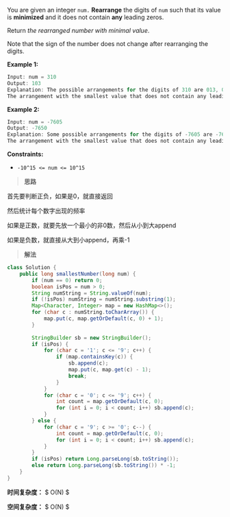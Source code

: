 You are given an integer `num.` **Rearrange** the digits of `num` such that its value is **minimized** and it does not contain **any** leading zeros.

Return *the rearranged number with minimal value*.

Note that the sign of the number does not change after rearranging the digits.

 

**Example 1:**

```java
Input: num = 310
Output: 103
Explanation: The possible arrangements for the digits of 310 are 013, 031, 103, 130, 301, 310. 
The arrangement with the smallest value that does not contain any leading zeros is 103.
```

**Example 2:**

```java
Input: num = -7605
Output: -7650
Explanation: Some possible arrangements for the digits of -7605 are -7650, -6705, -5076, -0567.
The arrangement with the smallest value that does not contain any leading zeros is -7650.
```

 

**Constraints:**

- `-10^15 <= num <= 10^15`



> **思路**

首先要判断正负，如果是0，就直接返回

然后统计每个数字出现的频率

如果是正数，就要先放一个最小的非0数，然后从小到大append

如果是负数，就直接从大到小append，再乘-1



> **解法**

```java
class Solution {
    public long smallestNumber(long num) {
        if (num == 0) return 0;
        boolean isPos = num > 0;
        String numString = String.valueOf(num);
        if (!isPos) numString = numString.substring(1);
        Map<Character, Integer> map = new HashMap<>();
        for (char c : numString.toCharArray()) {
            map.put(c, map.getOrDefault(c, 0) + 1);
        }
        
        StringBuilder sb = new StringBuilder();
        if (isPos) {
            for (char c = '1'; c <= '9'; c++) {
                if (map.containsKey(c)) {
                    sb.append(c);
                    map.put(c, map.get(c) - 1);
                    break;
                }
            }
            for (char c = '0'; c <= '9'; c++) {
                int count = map.getOrDefault(c, 0);
                for (int i = 0; i < count; i++) sb.append(c);
            }
        } else {
            for (char c = '9'; c >= '0'; c--) {
                int count = map.getOrDefault(c, 0);
                for (int i = 0; i < count; i++) sb.append(c);
            }
        }
        if (isPos) return Long.parseLong(sb.toString());
        else return Long.parseLong(sb.toString()) * -1;
    }
}
```

**时间复杂度：** $ O(N) $

**空间复杂度：** $ O(N) $